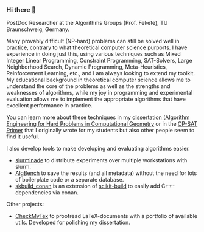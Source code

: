 ### Hi there 👋

PostDoc Researcher at the Algorithms Groups (Prof. Fekete), TU Braunschweig, Germany.

Many provably difficult (NP-hard) problems can still be solved well in practice, contrary to what theoretical computer science purports.
I have experience in doing just this, using various techniques such as Mixed Integer Linear Programming, Constraint Programming, SAT-Solvers, Large Neighborhood Search, Dynamic Programming, Meta-Heuristics, Reinforcement Learning, etc., and I am always looking to extend my toolkit.
My educational background in theoretical computer science allows me to understand the core of the problems as well as the strengths and weaknesses of algorithms, while my joy in programming and experimental evaluation allows me to implement the appropriate algorithms that have excellent performance in practice.

You can learn more about these techniques in my [dissertation (Algorithm Engineering for Hard Problems in Computational Geometry](https://krupke.cc/assets/pdf/dissertation_veroeffentlichung.pdf) or in the [CP-SAT Primer](https://github.com/d-krupke/cpsat-primer) that I originally wrote for my  students but also other people seem to find it useful.

I also develop tools to make developing and evaluating algorithms easier.
* [slurminade](https://github.com/d-krupke/slurminade) to distribute experiments over multiple workstations with slurm.
* [AlgBench](https://github.com/d-krupke/AlgBench) to save the results (and all metadata) without the need for lots of boilerplate code or a separate database.
* [skbuild_conan](https://github.com/d-krupke/skbuild-conan) is an extension of [scikit-build](https://github.com/scikit-build/scikit-build) to easily add C++-dependencies via conan.

Other projects:
* [CheckMyTex](https://github.com/d-krupke/CheckMyTex) to proofread LaTeX-documents with a portfolio of available utils. Developed for polishing my dissertation.
